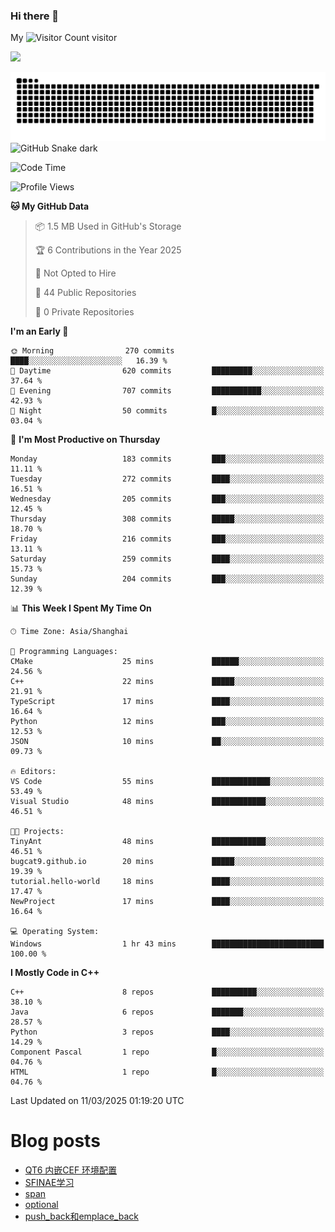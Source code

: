 ### Hi there 👋

My ![Visitor Count](https://profile-counter.glitch.me/bugcat9/count.svg) visitor
<!--
**bugcat9/bugcat9** is a ✨ _special_ ✨ repository because its `README.md` (this file) appears on your GitHub profile.

Here are some ideas to get you started:

- 🔭 I’m currently working on ...
- 🌱 I’m currently learning ...
- 👯 I’m looking to collaborate on ...
- 🤔 I’m looking for help with ...
- 💬 Ask me about ...
- 📫 How to reach me: ...
- 😄 Pronouns: ...
- ⚡ Fun fact: ...
-->
![](https://github-readme-stats.vercel.app/api?username=bugcat9)

![GitHub Snake Light](https://raw.githubusercontent.com/bugcat9/bugcat9/output/github-contribution-grid-snake.svg#gh-light-mode-only)
![GitHub Snake dark](github-snake-dark.svg#gh-dark-mode-only)


<!--START_SECTION:waka-->
![Code Time](http://img.shields.io/badge/Code%20Time-945%20hrs%2031%20mins-blue)

![Profile Views](http://img.shields.io/badge/Profile%20Views-0-blue)

**🐱 My GitHub Data** 

> 📦 1.5 MB Used in GitHub's Storage 
 > 
> 🏆 6 Contributions in the Year 2025
 > 
> 🚫 Not Opted to Hire
 > 
> 📜 44 Public Repositories 
 > 
> 🔑 0 Private Repositories 
 > 
**I'm an Early 🐤** 

```text
🌞 Morning                270 commits         ████░░░░░░░░░░░░░░░░░░░░░   16.39 % 
🌆 Daytime                620 commits         █████████░░░░░░░░░░░░░░░░   37.64 % 
🌃 Evening                707 commits         ███████████░░░░░░░░░░░░░░   42.93 % 
🌙 Night                  50 commits          █░░░░░░░░░░░░░░░░░░░░░░░░   03.04 % 
```
📅 **I'm Most Productive on Thursday** 

```text
Monday                   183 commits         ███░░░░░░░░░░░░░░░░░░░░░░   11.11 % 
Tuesday                  272 commits         ████░░░░░░░░░░░░░░░░░░░░░   16.51 % 
Wednesday                205 commits         ███░░░░░░░░░░░░░░░░░░░░░░   12.45 % 
Thursday                 308 commits         █████░░░░░░░░░░░░░░░░░░░░   18.70 % 
Friday                   216 commits         ███░░░░░░░░░░░░░░░░░░░░░░   13.11 % 
Saturday                 259 commits         ████░░░░░░░░░░░░░░░░░░░░░   15.73 % 
Sunday                   204 commits         ███░░░░░░░░░░░░░░░░░░░░░░   12.39 % 
```


📊 **This Week I Spent My Time On** 

```text
🕑︎ Time Zone: Asia/Shanghai

💬 Programming Languages: 
CMake                    25 mins             ██████░░░░░░░░░░░░░░░░░░░   24.56 % 
C++                      22 mins             █████░░░░░░░░░░░░░░░░░░░░   21.91 % 
TypeScript               17 mins             ████░░░░░░░░░░░░░░░░░░░░░   16.64 % 
Python                   12 mins             ███░░░░░░░░░░░░░░░░░░░░░░   12.53 % 
JSON                     10 mins             ██░░░░░░░░░░░░░░░░░░░░░░░   09.73 % 

🔥 Editors: 
VS Code                  55 mins             █████████████░░░░░░░░░░░░   53.49 % 
Visual Studio            48 mins             ████████████░░░░░░░░░░░░░   46.51 % 

🐱‍💻 Projects: 
TinyAnt                  48 mins             ████████████░░░░░░░░░░░░░   46.51 % 
bugcat9.github.io        20 mins             █████░░░░░░░░░░░░░░░░░░░░   19.39 % 
tutorial.hello-world     18 mins             ████░░░░░░░░░░░░░░░░░░░░░   17.47 % 
NewProject               17 mins             ████░░░░░░░░░░░░░░░░░░░░░   16.64 % 

💻 Operating System: 
Windows                  1 hr 43 mins        █████████████████████████   100.00 % 
```

**I Mostly Code in C++** 

```text
C++                      8 repos             ██████████░░░░░░░░░░░░░░░   38.10 % 
Java                     6 repos             ███████░░░░░░░░░░░░░░░░░░   28.57 % 
Python                   3 repos             ████░░░░░░░░░░░░░░░░░░░░░   14.29 % 
Component Pascal         1 repo              █░░░░░░░░░░░░░░░░░░░░░░░░   04.76 % 
HTML                     1 repo              █░░░░░░░░░░░░░░░░░░░░░░░░   04.76 % 
```




 Last Updated on 11/03/2025 01:19:20 UTC
<!--END_SECTION:waka-->
# Blog posts
<!-- BLOG-POST-LIST:START -->
- [QT6 内嵌CEF 环境配置](https://bugcat.top/2025/03/02/%E7%8E%AF%E5%A2%83%E9%85%8D%E7%BD%AE%E5%AE%89%E8%A3%85/QT6%20%E5%86%85%E5%B5%8CCEF%20%E7%8E%AF%E5%A2%83%E9%85%8D%E7%BD%AE/)
- [SFINAE学习](https://bugcat.top/2024/11/28/C++/SFINAE%E5%AD%A6%E4%B9%A0/)
- [span](https://bugcat.top/2024/11/10/C++/span/)
- [optional](https://bugcat.top/2024/11/10/C++/optional/)
- [push_back和emplace_back](https://bugcat.top/2024/10/20/C++/push-back%E5%92%8Cemplace-back/)
<!-- BLOG-POST-LIST:END -->
